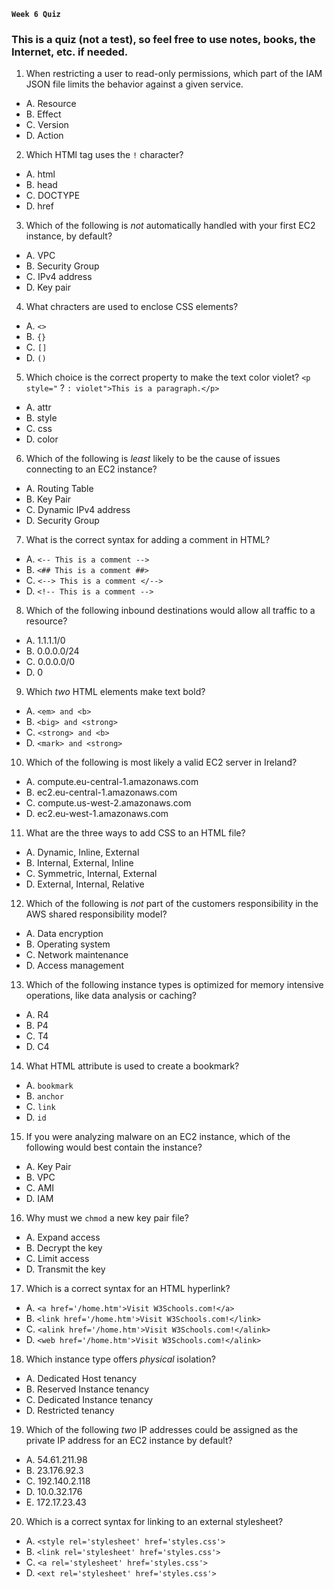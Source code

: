 **`Week 6 Quiz`**

### This is a quiz (not a test), so feel free to use notes, books, the Internet, etc. if needed.

1. When restricting a user to read-only permissions, which part of the IAM JSON file limits the behavior against a given service.
- A. Resource
- B. Effect
- C. Version
- D. Action

2. Which HTMl tag uses the `!` character?
- A. html
- B. head
- C. DOCTYPE
- D. href

3. Which of the following is *not* automatically handled with your first EC2 instance, by default?
- A. VPC
- B. Security Group
- C. IPv4 address
- D. Key pair

4. What chracters are used to enclose CSS elements?
- A. `<>`
- B. `{}`
- C. `[]`
- D. `()`

5. Which choice is the correct property to make the text color violet?
`<p style="` ? `: violet">This is a paragraph.</p>`
- A. attr
- B. style
- C. css
- D. color

6. Which of the following is *least* likely to be the cause of issues connecting to an EC2 instance?
- A. Routing Table
- B. Key Pair
- C. Dynamic IPv4 address
- D. Security Group

7. What is the correct syntax for adding a comment in HTML?
- A. `<-- This is a comment -->`
- B. `<## This is a comment ##>`
- C. `<--> This is a comment </-->`
- D. `<!-- This is a comment -->`

8. Which of the following inbound destinations would allow all traffic to a resource?
- A. 1.1.1.1/0
- B. 0.0.0.0/24
- C. 0.0.0.0/0
- D. 0

9. Which *two* HTML elements make text bold?
- A. `<em> and <b>`
- B. `<big> and <strong>`
- C. `<strong> and <b>`
- D. `<mark> and <strong>`

10. Which of the following is most likely a valid EC2 server in Ireland?
- A. compute.eu-central-1.amazonaws.com
- B. ec2.eu-central-1.amazonaws.com
- C. compute.us-west-2.amazonaws.com
- D. ec2.eu-west-1.amazonaws.com

11. What are the three ways to add CSS to an HTML file?
- A. Dynamic, Inline, External
- B. Internal, External, Inline
- C. Symmetric, Internal, External
- D. External, Internal, Relative

12. Which of the following is *not* part of the customers responsibility in the AWS shared responsibility model?
- A. Data encryption
- B. Operating system
- C. Network maintenance
- D. Access management

13. Which of the following instance types is optimized for memory intensive operations, like data analysis or caching?
- A. R4
- B. P4
- C. T4
- D. C4

14. What HTML attribute is used to create a bookmark?
- A. `bookmark`
- B. `anchor`
- C. `link`
- D. `id`

15. If you were analyzing malware on an EC2 instance, which of the following would best contain the instance?
- A. Key Pair
- B. VPC
- C. AMI
- D. IAM

16. Why must we `chmod` a new key pair file?
- A. Expand access
- B. Decrypt the key
- C. Limit access
- D. Transmit the key

17. Which is a correct syntax for an HTML hyperlink?
- A. `<a href='/home.htm'>Visit W3Schools.com!</a>`
- B. `<link href='/home.htm'>Visit W3Schools.com!</link>`
- C. `<alink href='/home.htm'>Visit W3Schools.com!</alink>`
- D. `<web href='/home.htm'>Visit W3Schools.com!</alink>`

18. Which instance type offers *physical* isolation?
- A. Dedicated Host tenancy
- B. Reserved Instance tenancy
- C. Dedicated Instance tenancy
- D. Restricted tenancy

19. Which of the following *two* IP addresses could be assigned as the private IP address for an EC2 instance by default?
- A. 54.61.211.98
- B. 23.176.92.3
- C. 192.140.2.118
- D. 10.0.32.176
- E. 172.17.23.43

20. Which is a correct syntax for linking to an external stylesheet?
- A. `<style rel='stylesheet' href='styles.css'>`
- B. `<link rel='stylesheet' href='styles.css'>`
- C. `<a rel='stylesheet' href='styles.css'>`
- D. `<ext rel='stylesheet' href='styles.css'>`
